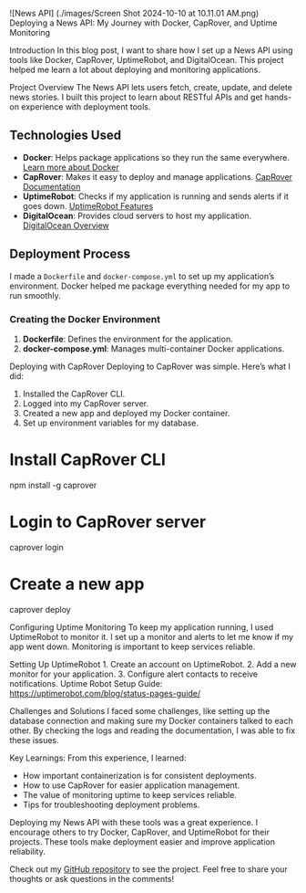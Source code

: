 ![News API] (./images/Screen Shot 2024-10-10 at 10.11.01 AM.png)
Deploying a News API: My Journey with Docker, CapRover, and Uptime Monitoring

Introduction
In this blog post, I want to share how I set up a News API using tools like Docker, CapRover, UptimeRobot, and DigitalOcean. This project helped me learn a lot about deploying and monitoring applications.

Project Overview
The News API lets users fetch, create, update, and delete news stories. I built this project to learn about RESTful APIs and get hands-on experience with deployment tools.

## Technologies Used

- **Docker**: Helps package applications so they run the same everywhere. [Learn more about Docker](https://www.docker.com/why-docker)
- **CapRover**: Makes it easy to deploy and manage applications. [CapRover Documentation](https://caprover.com/docs/)
- **UptimeRobot**: Checks if my application is running and sends alerts if it goes down. [UptimeRobot Features](https://uptimerobot.com/)
- **DigitalOcean**: Provides cloud servers to host my application. [DigitalOcean Overview](https://www.digitalocean.com/)

## Deployment Process

  I made a `Dockerfile` and `docker-compose.yml` to set up my application’s environment. Docker helped me package everything needed for my app to run smoothly.

### Creating the Docker Environment

1. **Dockerfile**: Defines the environment for the application.
2. **docker-compose.yml**: Manages multi-container Docker applications.

Deploying with CapRover
  Deploying to CapRover was simple. Here’s what I did:
   1. Installed the CapRover CLI.
   2. Logged into my CapRover server.
   3. Created a new app and deployed my Docker container.
   4. Set up environment variables for my database.

# Install CapRover CLI
npm install -g caprover

# Login to CapRover server
caprover login

# Create a new app
caprover deploy

   Configuring Uptime Monitoring
   To keep my application running, I used UptimeRobot to monitor it. I set up a monitor and alerts to let me know if my app went down. Monitoring is important to keep services reliable.

   Setting Up UptimeRobot
      1. Create an account on UptimeRobot.
      2. Add a new monitor for your application.
      3. Configure alert contacts to receive notifications.
   Uptime Robot Setup Guide: https://uptimerobot.com/blog/status-pages-guide/
   
   Challenges and Solutions
   I faced some challenges, like setting up the database connection and making sure my Docker containers talked to each other. By checking the logs and reading the documentation, I was able to fix these issues.

  Key Learnings:
   From this experience, I learned:
   - How important containerization is for consistent deployments.
   - How to use CapRover for easier application management.
   - The value of monitoring uptime to keep services reliable.
   - Tips for troubleshooting deployment problems.


   Deploying my News API with these tools was a great experience. I encourage others to try Docker, CapRover, and UptimeRobot for their projects. These tools make deployment easier and improve application reliability.

   Check out my [GitHub repository](https://github.com/astevens246/news-api) to see the project. Feel free to share your thoughts or ask questions in the comments!
```
